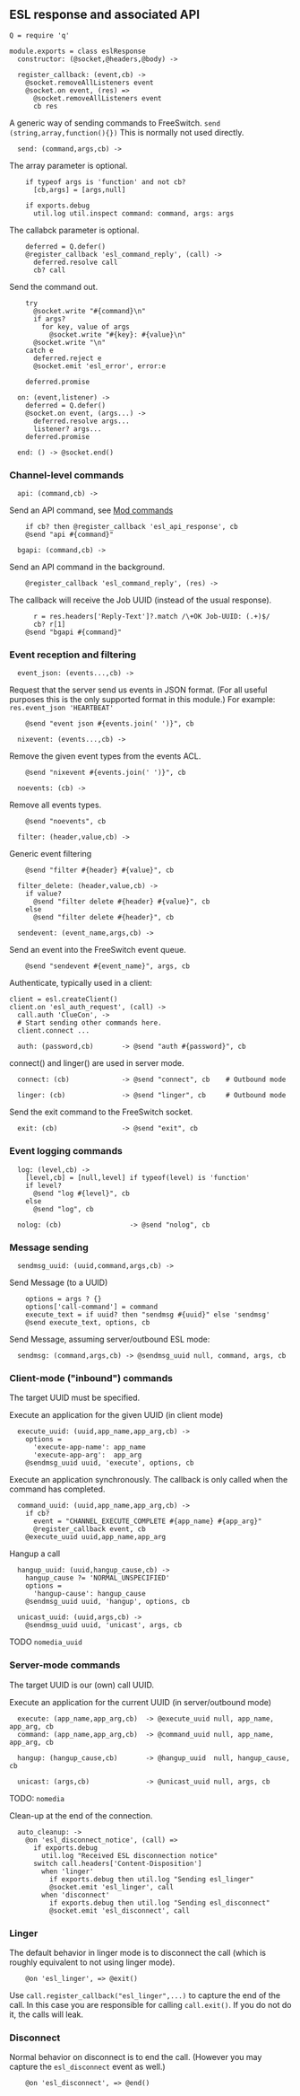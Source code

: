 ESL response and associated API
-------------------------------

    Q = require 'q'

    module.exports = class eslResponse
      constructor: (@socket,@headers,@body) ->

      register_callback: (event,cb) ->
        @socket.removeAllListeners event
        @socket.on event, (res) =>
          @socket.removeAllListeners event
          cb res

A generic way of sending commands to FreeSwitch.
`send (string,array,function(){})`
This is normally not used directly.

      send: (command,args,cb) ->

The array parameter is optional.

        if typeof args is 'function' and not cb?
          [cb,args] = [args,null]

        if exports.debug
          util.log util.inspect command: command, args: args

The callabck parameter is optional.

        deferred = Q.defer()
        @register_callback 'esl_command_reply', (call) ->
          deferred.resolve call
          cb? call

Send the command out.

        try
          @socket.write "#{command}\n"
          if args?
            for key, value of args
              @socket.write "#{key}: #{value}\n"
          @socket.write "\n"
        catch e
          deferred.reject e
          @socket.emit 'esl_error', error:e

        deferred.promise

      on: (event,listener) ->
        deferred = Q.defer()
        @socket.on event, (args...) ->
          deferred.resolve args...
          listener? args...
        deferred.promise

      end: () -> @socket.end()

### Channel-level commands

      api: (command,cb) ->

Send an API command, see [Mod commands](http://wiki.freeswitch.org/wiki/Mod_commands)

        if cb? then @register_callback 'esl_api_response', cb
        @send "api #{command}"

      bgapi: (command,cb) ->

Send an API command in the background.

        @register_callback 'esl_command_reply', (res) ->

The callback will receive the Job UUID (instead of the usual response).

          r = res.headers['Reply-Text']?.match /\+OK Job-UUID: (.+)$/
          cb? r[1]
        @send "bgapi #{command}"

### Event reception and filtering

      event_json: (events...,cb) ->

Request that the server send us events in JSON format.
(For all useful purposes this is the only supported format in this module.)
For example: `res.event_json 'HEARTBEAT'`

        @send "event json #{events.join(' ')}", cb

      nixevent: (events...,cb) ->

Remove the given event types from the events ACL.

        @send "nixevent #{events.join(' ')}", cb

      noevents: (cb) ->

Remove all events types.

        @send "noevents", cb

      filter: (header,value,cb) ->

Generic event filtering

        @send "filter #{header} #{value}", cb

      filter_delete: (header,value,cb) ->
        if value?
          @send "filter delete #{header} #{value}", cb
        else
          @send "filter delete #{header}", cb

      sendevent: (event_name,args,cb) ->

Send an event into the FreeSwitch event queue.

        @send "sendevent #{event_name}", args, cb

Authenticate, typically used in a client:
```
client = esl.createClient()
client.on 'esl_auth_request', (call) ->
  call.auth 'ClueCon', ->
  # Start sending other commands here.
  client.connect ...
```

      auth: (password,cb)       -> @send "auth #{password}", cb

connect() and linger() are used in server mode.

      connect: (cb)             -> @send "connect", cb    # Outbound mode

      linger: (cb)              -> @send "linger", cb     # Outbound mode

Send the exit command to the FreeSwitch socket.

      exit: (cb)                -> @send "exit", cb

### Event logging commands

      log: (level,cb) ->
        [level,cb] = [null,level] if typeof(level) is 'function'
        if level?
          @send "log #{level}", cb
        else
          @send "log", cb

      nolog: (cb)                 -> @send "nolog", cb

### Message sending

      sendmsg_uuid: (uuid,command,args,cb) ->

Send Message (to a UUID)

        options = args ? {}
        options['call-command'] = command
        execute_text = if uuid? then "sendmsg #{uuid}" else 'sendmsg'
        @send execute_text, options, cb

Send Message, assuming server/outbound ESL mode:

      sendmsg: (command,args,cb) -> @sendmsg_uuid null, command, args, cb

### Client-mode ("inbound") commands

The target UUID must be specified.

Execute an application for the given UUID (in client mode)

      execute_uuid: (uuid,app_name,app_arg,cb) ->
        options =
          'execute-app-name': app_name
          'execute-app-arg':  app_arg
        @sendmsg_uuid uuid, 'execute', options, cb

Execute an application synchronously.
The callback is only called when the command has completed.

      command_uuid: (uuid,app_name,app_arg,cb) ->
        if cb?
          event = "CHANNEL_EXECUTE_COMPLETE #{app_name} #{app_arg}"
          @register_callback event, cb
        @execute_uuid uuid,app_name,app_arg

Hangup a call

      hangup_uuid: (uuid,hangup_cause,cb) ->
        hangup_cause ?= 'NORMAL_UNSPECIFIED'
        options =
          'hangup-cause': hangup_cause
        @sendmsg_uuid uuid, 'hangup', options, cb

      unicast_uuid: (uuid,args,cb) ->
        @sendmsg_uuid uuid, 'unicast', args, cb

TODO `nomedia_uuid`

### Server-mode commands

The target UUID is our (own) call UUID.

Execute an application for the current UUID (in server/outbound mode)

      execute: (app_name,app_arg,cb)  -> @execute_uuid null, app_name, app_arg, cb
      command: (app_name,app_arg,cb)  -> @command_uuid null, app_name, app_arg, cb

      hangup: (hangup_cause,cb)       -> @hangup_uuid  null, hangup_cause, cb

      unicast: (args,cb)              -> @unicast_uuid null, args, cb

TODO: `nomedia`

Clean-up at the end of the connection.

      auto_cleanup: ->
        @on 'esl_disconnect_notice', (call) =>
          if exports.debug
            util.log "Received ESL disconnection notice"
          switch call.headers['Content-Disposition']
            when 'linger'
              if exports.debug then util.log "Sending esl_linger"
              @socket.emit 'esl_linger', call
            when 'disconnect'
              if exports.debug then util.log "Sending esl_disconnect"
              @socket.emit 'esl_disconnect', call

### Linger
The default behavior in linger mode is to disconnect the call (which is roughly equivalent to not using linger mode).

        @on 'esl_linger', => @exit()

Use `call.register_callback("esl_linger",...)` to capture the end of the call. In this case you are responsible for calling `call.exit()`. If you do not do it, the calls will leak.

### Disconnect

Normal behavior on disconnect is to end the call.  (However you may capture the `esl_disconnect` event as well.)

        @on 'esl_disconnect', => @end()
